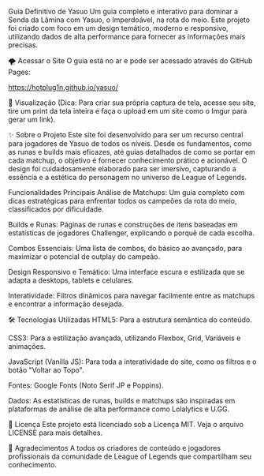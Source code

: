 Guia Definitivo de Yasuo
Um guia completo e interativo para dominar a Senda da Lâmina com Yasuo, o Imperdoável, na rota do meio. Este projeto foi criado com foco em um design temático, moderno e responsivo, utilizando dados de alta performance para fornecer as informações mais precisas.

🌪️ Acessar o Site
O guia está no ar e pode ser acessado através do GitHub Pages:

https://hotplug1n.github.io/yasuo/

📸 Visualização
(Dica: Para criar sua própria captura de tela, acesse seu site, tire um print da tela inteira e faça o upload em um site como o Imgur para gerar um link).

✨ Sobre o Projeto
Este site foi desenvolvido para ser um recurso central para jogadores de Yasuo de todos os níveis. Desde os fundamentos, como as runas e builds mais eficazes, até guias detalhados de como se portar em cada matchup, o objetivo é fornecer conhecimento prático e acionável. O design foi cuidadosamente elaborado para ser imersivo, capturando a essência e a estética do personagem no universo de League of Legends.

Funcionalidades Principais
Análise de Matchups: Um guia completo com dicas estratégicas para enfrentar todos os campeões da rota do meio, classificados por dificuldade.

Builds e Runas: Páginas de runas e construções de itens baseadas em estatísticas de jogadores Challenger, explicando o porquê de cada escolha.

Combos Essenciais: Uma lista de combos, do básico ao avançado, para maximizar o potencial de outplay do campeão.

Design Responsivo e Temático: Uma interface escura e estilizada que se adapta a desktops, tablets e celulares.

Interatividade: Filtros dinâmicos para navegar facilmente entre as matchups e encontrar a informação desejada.

🛠️ Tecnologias Utilizadas
HTML5: Para a estrutura semântica do conteúdo.

CSS3: Para a estilização avançada, utilizando Flexbox, Grid, Variáveis e animações.

JavaScript (Vanilla JS): Para toda a interatividade do site, como os filtros e o botão "Voltar ao Topo".

Fontes: Google Fonts (Noto Serif JP e Poppins).

Dados: As estatísticas de runas, builds e matchups são inspiradas em plataformas de análise de alta performance como Lolalytics e U.GG.

📜 Licença
Este projeto está licenciado sob a Licença MIT. Veja o arquivo LICENSE para mais detalhes.

🙏 Agradecimentos
A todos os criadores de conteúdo e jogadores profissionais da comunidade de League of Legends que compartilham seu conhecimento.
